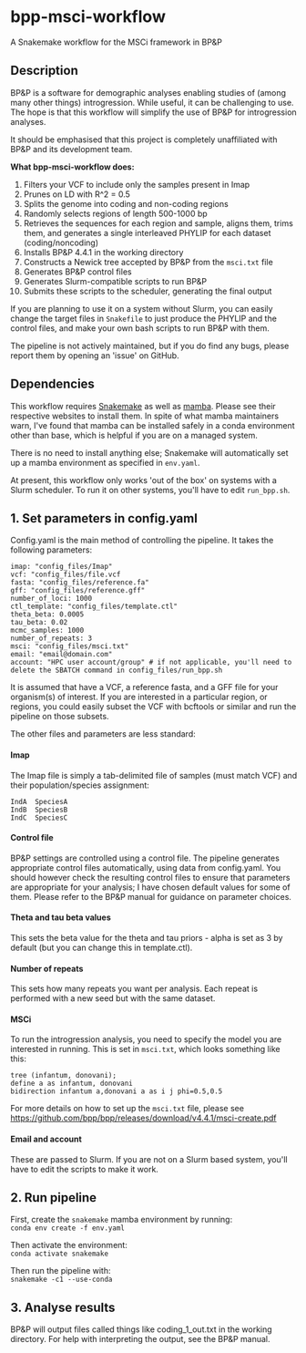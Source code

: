 # bpp-msci-workflow
A Snakemake workflow for the MSCi framework in BP&amp;P

## Description ##
BP&P is a software for demographic analyses enabling studies of (among many other things) introgression. While useful, it can be challenging to use. The hope is that this workflow will simplify the use of BP&P for introgression analyses.

It should be emphasised that this project is completely unaffiliated with BP&P and its development team. 

**What bpp-msci-workflow does:**
1. Filters your VCF to include only the samples present in Imap
2. Prunes on LD with R^2 = 0.5
3. Splits the genome into coding and non-coding regions
4. Randomly selects regions of length 500-1000 bp
5. Retrieves the sequences for each region and sample, aligns them, trims them, and generates a single interleaved PHYLIP for each dataset (coding/noncoding)
6. Installs BP&P 4.4.1 in the working directory
7. Constructs a Newick tree accepted by BP&P from the `msci.txt` file
8. Generates BP&P control files
9. Generates Slurm-compatible scripts to run BP&P
10. Submits these scripts to the scheduler, generating the final output

If you are planning to use it on a system without Slurm, you can easily change the target files in `Snakefile` to just produce the PHYLIP and the control files, and make your own bash scripts to run BP&P with them.

The pipeline is not actively maintained, but if you do find any bugs, please report them by opening an 'issue' on GitHub. 

## Dependencies ##
This workflow requires [Snakemake](https://snakemake.readthedocs.io/en/stable/getting_started/installation.html) as well as [mamba](https://github.com/mamba-org/mamba). Please see their respective websites to install them. In spite of what mamba maintainers warn, I've found that mamba can be installed safely in a conda environment other than base, which is helpful if you are on a managed system.

There is no need to install anything else; Snakemake will automatically set up a mamba environment as specified in `env.yaml`.

At present, this workflow only works 'out of the box' on systems with a Slurm scheduler. To run it on other systems, you'll have to edit `run_bpp.sh`.

## 1. Set parameters in config.yaml ##
Config.yaml is the main method of controlling the pipeline. It takes the following parameters:
```
imap: "config_files/Imap"
vcf: "config_files/file.vcf
fasta: "config_files/reference.fa"
gff: "config_files/reference.gff"
number_of_loci: 1000
ctl_template: "config_files/template.ctl"
theta_beta: 0.0005
tau_beta: 0.02
mcmc_samples: 1000
number_of_repeats: 3
msci: "config_files/msci.txt"
email: "email@domain.com"
account: "HPC user account/group" # if not applicable, you'll need to delete the SBATCH command in config_files/run_bpp.sh
```

It is assumed that have a VCF, a reference fasta, and a GFF file for your organism(s) of interest. If you are interested in a particular region, or regions, you could easily subset the VCF with bcftools or similar and run the pipeline on those subsets.

The other files and parameters are less standard:

#### Imap ####
The Imap file is simply a tab-delimited file of samples (must match VCF) and their population/species assignment:
```
IndA  SpeciesA
IndB  SpeciesB
IndC  SpeciesC
```

#### Control file ####
BP&P settings are controlled using a control file. The pipeline generates appropriate control files automatically, using data from config.yaml. You should however check the resulting control files to ensure that parameters are appropriate for your analysis; I have chosen default values for some of them. Please refer to the BP&P manual for guidance on parameter choices.

#### Theta and tau beta values ####
This sets the beta value for the theta and tau priors - alpha is set as 3 by default (but you can change this in template.ctl). 

#### Number of repeats ####
This sets how many repeats you want per analysis. Each repeat is performed with a new seed but with the same dataset.

#### MSCi ####
To run the introgression analysis, you need to specify the model you are interested in running. This is set in `msci.txt`, which looks something like this:
```
tree (infantum, donovani);
define a as infantum, donovani
bidirection infantum a,donovani a as i j phi=0.5,0.5
```

For more details on how to set up the `msci.txt` file, please see https://github.com/bpp/bpp/releases/download/v4.4.1/msci-create.pdf

#### Email and account ####
These are passed to Slurm. If you are not on a Slurm based system, you'll have to edit the scripts to make it work. 

## 2. Run pipeline ##

First, create the `snakemake` mamba environment by running: </br>
`conda env create -f env.yaml`

Then activate the environment: </br>
`conda activate snakemake`

Then run the pipeline with: </br>
`snakemake -c1 --use-conda`

## 3. Analyse results ##
BP&P will output files called things like coding_1_out.txt in the working directory. For help with interpreting the output, see the BP&P manual.



